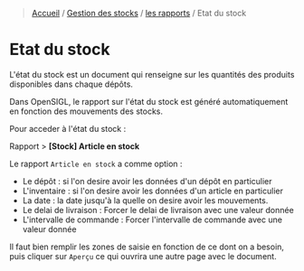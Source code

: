> [Accueil](../../index.md) / [Gestion des stocks](../index.md) / [les rapports](./index.md) / Etat du stock

# Etat du stock

L'état du stock est un document qui renseigne sur les quantités des produits disponibles dans chaque dépôts.

Dans OpenSIGL, le rapport sur l'état du stock est généré automatiquement en fonction des mouvements des stocks.

Pour acceder à l'état du stock :

<div class = "bs-callout bs-callout-success">
  <p>Rapport > <strong>[Stock] Article en stock</strong>
  </p>
</div>

Le rapport `Article en stock` a comme option :
- Le dépôt : si l'on desire avoir les données d'un dépôt en particulier
- L'inventaire : si l'on desire avoir les données d'un article en particulier
- La date : la date jusqu'à la quelle on desire avoir les mouvements.
- Le delai de livraison : Forcer le delai de livraison avec une valeur donnée
- L'intervalle de commande : Forcer l'intervalle de commande avec une valeur donnée

Il faut bien remplir les zones de saisie en fonction de ce dont on a besoin, puis cliquer sur `Aperçu` ce qui ouvrira une autre page avec le document.
